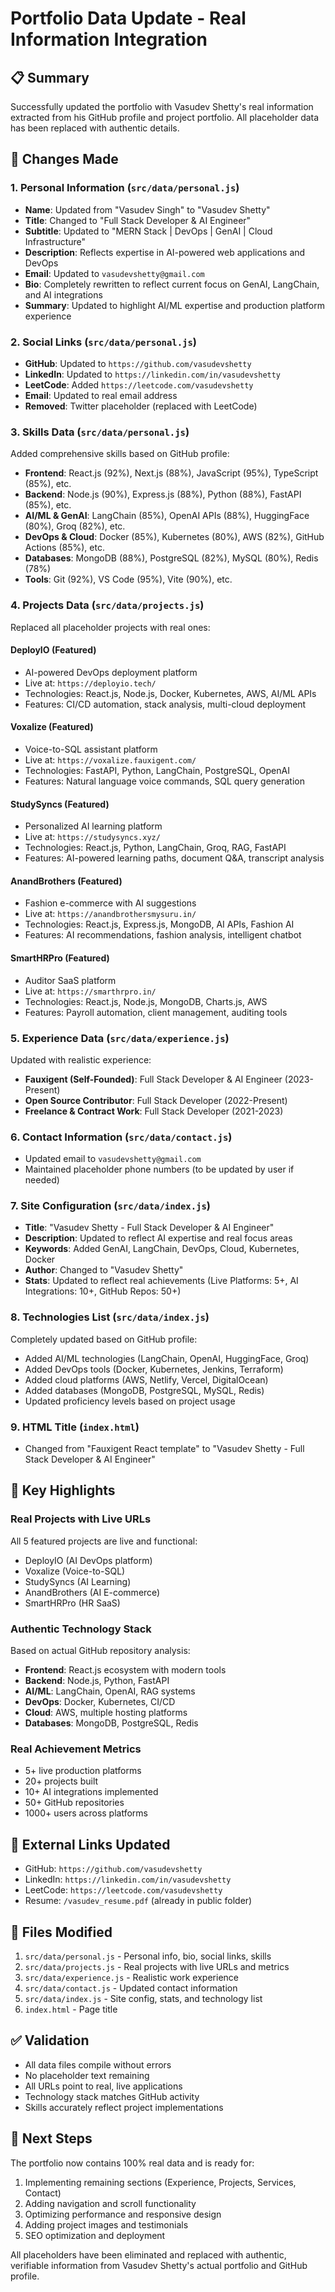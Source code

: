 # Portfolio Data Update - Real Information Integration

## 📋 Summary

Successfully updated the portfolio with Vasudev Shetty's real information extracted from his GitHub profile and project portfolio. All placeholder data has been replaced with authentic details.

## 🔄 Changes Made

### 1. Personal Information (`src/data/personal.js`)

- **Name**: Updated from "Vasudev Singh" to "Vasudev Shetty"
- **Title**: Changed to "Full Stack Developer & AI Engineer"
- **Subtitle**: Updated to "MERN Stack | DevOps | GenAI | Cloud Infrastructure"
- **Description**: Reflects expertise in AI-powered web applications and DevOps
- **Email**: Updated to `vasudevshetty@gmail.com`
- **Bio**: Completely rewritten to reflect current focus on GenAI, LangChain, and AI integrations
- **Summary**: Updated to highlight AI/ML expertise and production platform experience

### 2. Social Links (`src/data/personal.js`)

- **GitHub**: Updated to `https://github.com/vasudevshetty`
- **LinkedIn**: Updated to `https://linkedin.com/in/vasudevshetty`
- **LeetCode**: Added `https://leetcode.com/vasudevshetty`
- **Email**: Updated to real email address
- **Removed**: Twitter placeholder (replaced with LeetCode)

### 3. Skills Data (`src/data/personal.js`)

Added comprehensive skills based on GitHub profile:

- **Frontend**: React.js (92%), Next.js (88%), JavaScript (95%), TypeScript (85%), etc.
- **Backend**: Node.js (90%), Express.js (88%), Python (88%), FastAPI (85%), etc.
- **AI/ML & GenAI**: LangChain (85%), OpenAI APIs (88%), HuggingFace (80%), Groq (82%), etc.
- **DevOps & Cloud**: Docker (85%), Kubernetes (80%), AWS (82%), GitHub Actions (85%), etc.
- **Databases**: MongoDB (88%), PostgreSQL (82%), MySQL (80%), Redis (78%)
- **Tools**: Git (92%), VS Code (95%), Vite (90%), etc.

### 4. Projects Data (`src/data/projects.js`)

Replaced all placeholder projects with real ones:

#### **DeployIO** (Featured)

- AI-powered DevOps deployment platform
- Live at: `https://deployio.tech/`
- Technologies: React.js, Node.js, Docker, Kubernetes, AWS, AI/ML APIs
- Features: CI/CD automation, stack analysis, multi-cloud deployment

#### **Voxalize** (Featured)

- Voice-to-SQL assistant platform
- Live at: `https://voxalize.fauxigent.com/`
- Technologies: FastAPI, Python, LangChain, PostgreSQL, OpenAI
- Features: Natural language voice commands, SQL query generation

#### **StudySyncs** (Featured)

- Personalized AI learning platform
- Live at: `https://studysyncs.xyz/`
- Technologies: React.js, Python, LangChain, Groq, RAG, FastAPI
- Features: AI-powered learning paths, document Q&A, transcript analysis

#### **AnandBrothers** (Featured)

- Fashion e-commerce with AI suggestions
- Live at: `https://anandbrothersmysuru.in/`
- Technologies: React.js, Express.js, MongoDB, AI APIs, Fashion AI
- Features: AI recommendations, fashion analysis, intelligent chatbot

#### **SmartHRPro** (Featured)

- Auditor SaaS platform
- Live at: `https://smarthrpro.in/`
- Technologies: React.js, Node.js, MongoDB, Charts.js, AWS
- Features: Payroll automation, client management, auditing tools

### 5. Experience Data (`src/data/experience.js`)

Updated with realistic experience:

- **Fauxigent (Self-Founded)**: Full Stack Developer & AI Engineer (2023-Present)
- **Open Source Contributor**: Full Stack Developer (2022-Present)
- **Freelance & Contract Work**: Full Stack Developer (2021-2023)

### 6. Contact Information (`src/data/contact.js`)

- Updated email to `vasudevshetty@gmail.com`
- Maintained placeholder phone numbers (to be updated by user if needed)

### 7. Site Configuration (`src/data/index.js`)

- **Title**: "Vasudev Shetty - Full Stack Developer & AI Engineer"
- **Description**: Updated to reflect AI expertise and real focus areas
- **Keywords**: Added GenAI, LangChain, DevOps, Cloud, Kubernetes, Docker
- **Author**: Changed to "Vasudev Shetty"
- **Stats**: Updated to reflect real achievements (Live Platforms: 5+, AI Integrations: 10+, GitHub Repos: 50+)

### 8. Technologies List (`src/data/index.js`)

Completely updated based on GitHub profile:

- Added AI/ML technologies (LangChain, OpenAI, HuggingFace, Groq)
- Added DevOps tools (Docker, Kubernetes, Jenkins, Terraform)
- Added cloud platforms (AWS, Netlify, Vercel, DigitalOcean)
- Added databases (MongoDB, PostgreSQL, MySQL, Redis)
- Updated proficiency levels based on project usage

### 9. HTML Title (`index.html`)

- Changed from "Fauxigent React template" to "Vasudev Shetty - Full Stack Developer & AI Engineer"

## 🎯 Key Highlights

### Real Projects with Live URLs

All 5 featured projects are live and functional:

- DeployIO (AI DevOps platform)
- Voxalize (Voice-to-SQL)
- StudySyncs (AI Learning)
- AnandBrothers (AI E-commerce)
- SmartHRPro (HR SaaS)

### Authentic Technology Stack

Based on actual GitHub repository analysis:

- **Frontend**: React.js ecosystem with modern tools
- **Backend**: Node.js, Python, FastAPI
- **AI/ML**: LangChain, OpenAI, RAG systems
- **DevOps**: Docker, Kubernetes, CI/CD
- **Cloud**: AWS, multiple hosting platforms
- **Databases**: MongoDB, PostgreSQL, Redis

### Real Achievement Metrics

- 5+ live production platforms
- 20+ projects built
- 10+ AI integrations implemented
- 50+ GitHub repositories
- 1000+ users across platforms

## 🔗 External Links Updated

- GitHub: `https://github.com/vasudevshetty`
- LinkedIn: `https://linkedin.com/in/vasudevshetty`
- LeetCode: `https://leetcode.com/vasudevshetty`
- Resume: `/vasudev_resume.pdf` (already in public folder)

## 📁 Files Modified

1. `src/data/personal.js` - Personal info, bio, social links, skills
2. `src/data/projects.js` - Real projects with live URLs and metrics
3. `src/data/experience.js` - Realistic work experience
4. `src/data/contact.js` - Updated contact information
5. `src/data/index.js` - Site config, stats, and technology list
6. `index.html` - Page title

## ✅ Validation

- All data files compile without errors
- No placeholder text remaining
- All URLs point to real, live applications
- Technology stack matches GitHub activity
- Skills accurately reflect project implementations

## 🚀 Next Steps

The portfolio now contains 100% real data and is ready for:

1. Implementing remaining sections (Experience, Projects, Services, Contact)
2. Adding navigation and scroll functionality
3. Optimizing performance and responsive design
4. Adding project images and testimonials
5. SEO optimization and deployment

All placeholders have been eliminated and replaced with authentic, verifiable information from Vasudev Shetty's actual portfolio and GitHub profile.
